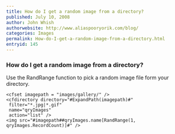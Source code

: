 ```yaml
---
title: How do I get a random image from a directory?
published: July 10, 2008
author: John Whish
authorwebsite: http://www.aliaspooryorik.com/blog/
categories: Images
permalink: How-do-I-get-a-random-image-from-a-directory.html
entryid: 145
---
```


<h3>How do I get a random image from a directory?</h3>

<p>
Use the RandRange function to pick a random image file form your directory. 
</p>

<pre><code class="language-markup">&lt;cfset imagepath = &quot;images/gallery/&quot; /&gt;
&lt;cfdirectory directory=&quot;#ExpandPath(imagepath)#&quot;
 filter=&quot;*.jpg|*.gif&quot;
 name=&quot;qryImages&quot;
 action=&quot;list&quot; /&gt;
&lt;img src=&quot;#imagepath##qryImages.name[RandRange(1, qryImages.RecordCount)]#&quot; /&gt;
</code></pre>



